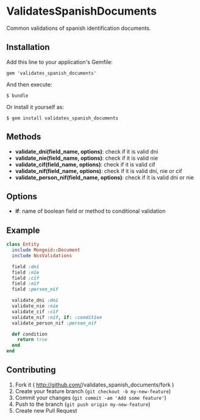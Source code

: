 # ValidatesSpanishDocuments

Common validations of spanish identification documents.

## Installation

Add this line to your application's Gemfile:

    gem 'validates_spanish_documents'

And then execute:

    $ bundle

Or install it yourself as:

    $ gem install validates_spanish_documents

## Methods

* **validate_dni(field_name, options)**: check if it is valid dni
* **validate_nie(field_name, options)**: check if it is valid nie
* **validate_cif(field_name, options)**: check if it is valid cif
* **validate_nif(field_name, options)**: check if it is valid dni, nie or cif
* **validate_person_nif(field_name, options)**: check if it is valid dni or nie

## Options

* **if**: name of boolean field or method to conditional validation

## Example

```ruby
class Entity
  include Mongoid::Document
  include NssValidations

  field :dni
  field :nie
  field :cif
  field :nif
  field :person_nif

  validate_dni :dni
  validate_nie :nie
  validate_cif :cif
  validate_nif :nif, if: :condition
  validate_person_nif :person_nif

  def condition
    return true
  end
end
```

## Contributing

1. Fork it ( http://github.com/<my-github-username>/validates_spanish_documents/fork )
2. Create your feature branch (`git checkout -b my-new-feature`)
3. Commit your changes (`git commit -am 'Add some feature'`)
4. Push to the branch (`git push origin my-new-feature`)
5. Create new Pull Request
